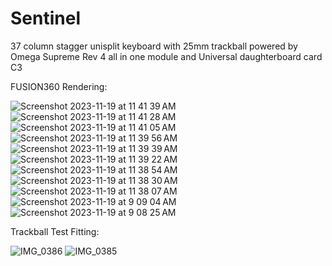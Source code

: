 # Sentinel
37 column stagger unisplit keyboard with 25mm trackball powered by Omega Supreme Rev 4 all in one module and Universal daughterboard card C3

FUSION360 Rendering:

![Screenshot 2023-11-19 at 11 41 39 AM](https://github.com/protieusz/Sentinel/assets/118025702/181ea17b-0164-4ee6-9f84-17cfc28b6ea0)
![Screenshot 2023-11-19 at 11 41 28 AM](https://github.com/protieusz/Sentinel/assets/118025702/83ca5332-e635-467e-9e1d-f010e54e2802)
![Screenshot 2023-11-19 at 11 41 05 AM](https://github.com/protieusz/Sentinel/assets/118025702/7ec1a26e-d8a3-4d1f-b7ec-24dc609d9e8f)
![Screenshot 2023-11-19 at 11 39 56 AM](https://github.com/protieusz/Sentinel/assets/118025702/62f45d68-5f88-458a-a8ea-14b62a86c295)
![Screenshot 2023-11-19 at 11 39 39 AM](https://github.com/protieusz/Sentinel/assets/118025702/9c0a5099-a12a-4a21-bfa5-335900e0bead)
![Screenshot 2023-11-19 at 11 39 22 AM](https://github.com/protieusz/Sentinel/assets/118025702/2571299a-7824-4969-83b6-0170d060acf3)
![Screenshot 2023-11-19 at 11 38 54 AM](https://github.com/protieusz/Sentinel/assets/118025702/3e5ac9ae-540f-4739-a8c3-4d240509cbc7)
![Screenshot 2023-11-19 at 11 38 30 AM](https://github.com/protieusz/Sentinel/assets/118025702/1e8a57d1-0cd8-4b7b-ba52-3100733a92c6)
![Screenshot 2023-11-19 at 11 38 07 AM](https://github.com/protieusz/Sentinel/assets/118025702/ce05c1e2-e319-4417-a580-32c70facc6f0)
![Screenshot 2023-11-19 at 9 09 04 AM](https://github.com/protieusz/Sentinel/assets/118025702/5c1365d6-07ac-4fa8-9ed4-18872e880ff4)
![Screenshot 2023-11-19 at 9 08 25 AM](https://github.com/protieusz/Sentinel/assets/118025702/7412a047-3514-4001-8da1-a052dc82ac15)

Trackball Test Fitting:

![IMG_0386](https://github.com/protieusz/Sentinel/assets/118025702/b90c90c3-76da-4c6c-8da8-c3db268797bf)
![IMG_0385](https://github.com/protieusz/Sentinel/assets/118025702/4215a50c-62d3-4109-8841-a799f42d2a8d)
